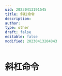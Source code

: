 ```yaml
---
uid: 20230413191545
title: 斜杠命令
description: 
author: 
type: other
draft: false
editable: false
modified: 20230413204043
---
```


# 斜杠命令